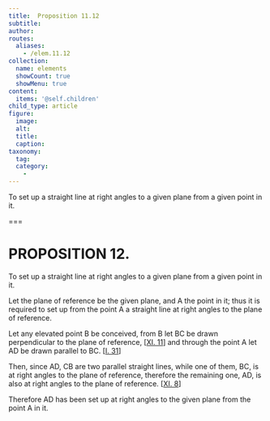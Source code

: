 ```yaml
---
title:  Proposition 11.12
subtitle: 
author:
routes:
  aliases:
    - /elem.11.12
collection:
  name: elements
  showCount: true
  showMenu: true
content:
  items: '@self.children'
child_type: article
figure:
  image:
  alt:
  title:
  caption:
taxonomy:
  tag:
  category:
    - 
---
```


<p>
       <hi rend="ital">To set up a straight line at right angles to a given plane from a given point in it.</hi>
      </p>

===

<h1>PROPOSITION 12.</h1>
<p>
       <span class="ital">To set up a straight line at right angles to a given plane from a given point in it.</span>
      </p>

<p>Let the plane of reference be the given plane, and <span class="ital">A</span> the point in it; thus it is required to set up from the point <span class="ital">A</span> a straight line at right angles to the plane of reference. 
      </p>

<p>Let any elevated point <span class="ital">B</span> be conceived, from <span class="ital">B</span> let <span class="ital">BC</span> be drawn perpendicular to the plane of reference, [<a href="/elem.11.11">XI. 11</a>] and through the point <span class="ital">A</span> let <span class="ital">AD</span> be drawn parallel to <span class="ital">BC</span>. [<a href="/elem.1.31">I. 31</a>] </p>

<p>Then, since <span class="ital">AD</span>, <span class="ital">CB</span> are two parallel straight lines, while one of them, <span class="ital">BC</span>, is at right angles to the plane of reference, therefore the remaining one, <span class="ital">AD</span>, is also at right angles to the plane of reference. [<a href="/elem.11.8">XI. 8</a>] </p>

<p>Therefore <span class="ital">AD</span> has been set up at right angles to the given plane from the point <span class="ital">A</span> in it.</p>
